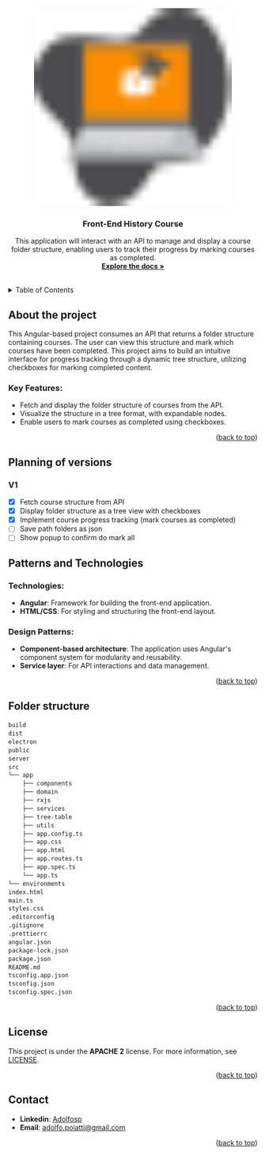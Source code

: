 <a id="readme-top"></a> <br />

<div align="center">
  <a href="https://github.com/adolfosp/Front-History-Course">
    <img src="./public/front-history-course.svg" alt="Logo" width="400" height="400">
  </a>

  <h3 align="center">Front-End History Course</h3>

  <p align="center">
    This application will interact with an API to manage and display a course folder structure, enabling users to track their progress by marking courses as completed. 
    <br />
    <a href="https://github.com/adolfosp/Front-History-Course"><strong>Explore the docs »</strong></a>
    <br />
    <br />
  </p>
</div>

<details>
  <summary>Table of Contents</summary>
  <ol>
    <li>
      <a href="#about-the-project">About The Project</a>
    </li>
    <li><a href="#planning-of-versions">Planning of versions</a></li>
    <li><a href="#patterns-and-technologies">Patterns and Technologies</a></li>
    <li><a href="#folder-structure">Folder structure</a></li>
    <li><a href="#license">License</a></li>
    <li><a href="#contact">Contact</a></li>
  </ol>
</details>

## About the project

This Angular-based project consumes an API that returns a folder structure containing courses. The user can view this structure and mark which courses have been completed. This project aims to build an intuitive interface for progress tracking through a dynamic tree structure, utilizing checkboxes for marking completed content.

### Key Features:

* Fetch and display the folder structure of courses from the API.
* Visualize the structure in a tree format, with expandable nodes.
* Enable users to mark courses as completed using checkboxes.

<p align="right">(<a href="#readme-top">back to top</a>)</p>

## Planning of versions

### V1

* [x] Fetch course structure from API
* [x] Display folder structure as a tree view with checkboxes
* [x] Implement course progress tracking (mark courses as completed)
* [ ] Save path folders as json
* [ ] Show popup to confirm do mark all

## Patterns and Technologies

### Technologies:

* **Angular**: Framework for building the front-end application.
* **HTML/CSS**: For styling and structuring the front-end layout.

### Design Patterns:

* **Component-based architecture**: The application uses Angular's component system for modularity and reusability.
* **Service layer**: For API interactions and data management.

<p align="right">(<a href="#readme-top">back to top</a>)</p>

## Folder structure

```bash
build
dist
electron
public
server
src
└── app
    ├── components
    ├── domain
    ├── rxjs
    ├── services
    ├── tree-table
    ├── utils
    ├── app.config.ts
    ├── app.css
    ├── app.html
    ├── app.routes.ts
    ├── app.spec.ts
    └── app.ts
└── environments
index.html
main.ts
styles.css
.editorconfig
.gitignore
.prettierrc
angular.json
package-lock.json
package.json
README.md
tsconfig.app.json
tsconfig.json
tsconfig.spec.json

```

<p align="right">(<a href="#readme-top">back to top</a>)</p>

## License

This project is under the **APACHE 2** license. For more information, see [LICENSE](/LICENSE).

<p align="right">(<a href="#readme-top">back to top</a>)</p>

## Contact

* **Linkedin**: [Adolfosp](https://www.linkedin.com/in/adolfosp/)
* **Email**: [adolfo.poiatti@gmail.com](mailto:adolfo.poiatti@gmail.com)

<p align="right">(<a href="#readme-top">back to top</a>)</p>
